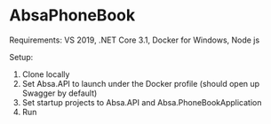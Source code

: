 # AbsaPhoneBook

Requirements:
VS 2019,
.NET Core 3.1,
Docker for Windows,
Node js

Setup:
1. Clone locally
2. Set Absa.API to launch under the Docker profile (should open up Swagger by default)
3. Set startup projects to Absa.API and Absa.PhoneBookApplication
4. Run
